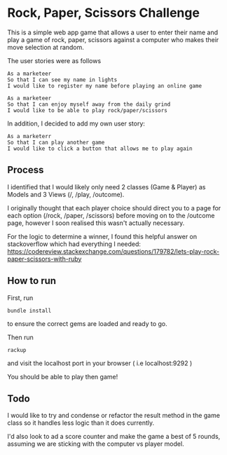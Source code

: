 # Rock, Paper, Scissors Challenge

This is a simple web app game that allows a user to enter their name and play a game of rock, paper, scissors against a computer who makes their move selection at random.

The user stories were as follows

```
As a marketeer
So that I can see my name in lights
I would like to register my name before playing an online game

As a marketeer
So that I can enjoy myself away from the daily grind
I would like to be able to play rock/paper/scissors
```

In addition, I decided to add my own user story:

```
As a marketerr
So that I can play another game
I would like to click a button that allows me to play again
```

## Process

I identified that I would likely only need 2 classes (Game & Player) as Models and 3 Views (/, /play, /outcome). 

I originally thought that each player choice should direct you to a page for each option (/rock, /paper, /scissors) before moving on to the /outcome page, however I soon realised this wasn't actually necessary.

For the logic to determine a winner, I found this helpful answer on stackoverflow which had everything I needed: https://codereview.stackexchange.com/questions/179782/lets-play-rock-paper-scissors-with-ruby


## How to run

First, run 

```
bundle install
```
to ensure the correct gems are loaded and ready to go.


Then run 
```
rackup
```
and visit the localhost port in your browser ( i.e localhost:9292 )

You should be able to play then game!

## Todo

I would like to try and condense or refactor the result method in the game class so it handles less logic than it does currently.

I'd also look to ad a score counter and make the game a best of 5 rounds, assuming we are sticking with the computer vs player model.
